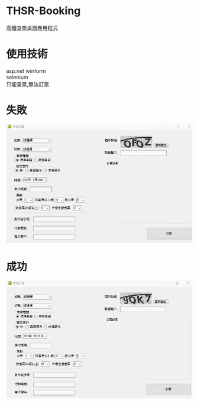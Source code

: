 # THSR-Booking
高鐵查票桌面應用程式<br>
# 使用技術
asp.net winform <br>
selenium <br>
只能查票,無法訂票
# 失敗
![image](https://github.com/bestmagic999/THSR-Booking/blob/master/Screenshot/%E5%A4%B1%E6%95%97.gif?raw=true)
# 成功
![image](https://github.com/bestmagic999/THSR-Booking/blob/master/Screenshot/%E6%88%90%E5%8A%9F.gif?raw=true)
